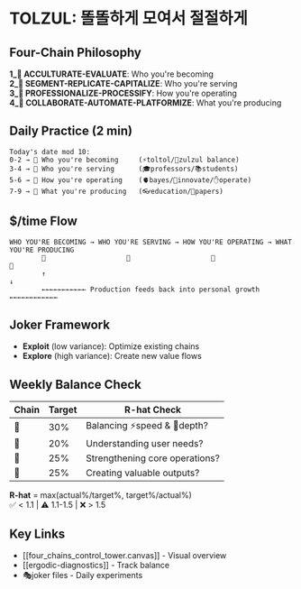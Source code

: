 # TOLZUL: 똘똘하게 모여서 절절하게

## Four-Chain Philosophy

**1_🐢 ACCULTURATE-EVALUATE**: Who you're becoming  
**2_👾 SEGMENT-REPLICATE-CAPITALIZE**: Who you're serving  
**3_🐅 PROFESSIONALIZE-PROCESSIFY**: How you're operating  
**4_🐙 COLLABORATE-AUTOMATE-PLATFORMIZE**: What you're producing  

## Daily Practice (2 min)
```
Today's date mod 10:
0-2 → 🐢 Who you're becoming     (⚡toltol/🧲zulzul balance)
3-4 → 👾 Who you're serving      (🎓professors/📚students)
5-6 → 🐅 How you're operating    (🫀bayes/👀innovate/✋operate)
7-9 → 🐙 What you're producing   (👓education/📜papers)
```

## $/time Flow
```
WHO YOU'RE BECOMING → WHO YOU'RE SERVING → HOW YOU'RE OPERATING → WHAT YOU'RE PRODUCING
        🐢                    👾                    🐅                     🐙
        ↑                                                                  ↓
        ←←←←←←←←←←← Production feeds back into personal growth ←←←←←←←←←←←←
```

## Joker Framework
- **Exploit** (low variance): Optimize existing chains
- **Explore** (high variance): Create new value flows

## Weekly Balance Check
| Chain | Target | R-hat Check |
|-------|--------|-------------|
| 🐢 | 30% | Balancing ⚡speed & 🧲depth? |
| 👾 | 20% | Understanding user needs? |
| 🐅 | 25% | Strengthening core operations? |
| 🐙 | 25% | Creating valuable outputs? |

**R-hat** = max(actual%/target%, target%/actual%)  
✅ < 1.1 | ⚠️ 1.1-1.5 | ❌ > 1.5

## Key Links
- [[four_chains_control_tower.canvas]] - Visual overview
- [[ergodic-diagnostics]] - Track balance
- 🎭joker files - Daily experiments